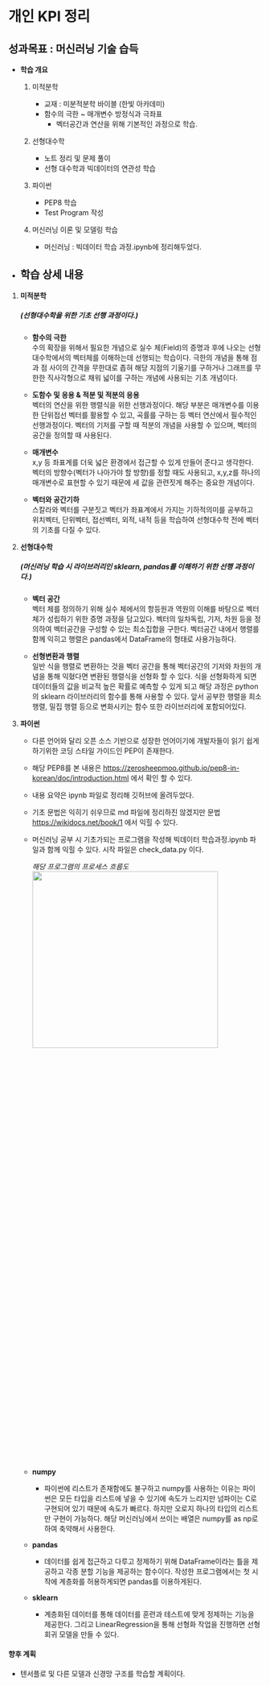 # 개인 KPI 정리

## **성과목표** : 머신러닝 기술 습득

- **학습 개요**

  1. 미적분학
     - 교재 : 미분적분학 바이블 (한빛 아카데미)
     - 함수의 극한 ~ 매개변수 방정식과 극좌표  
         - 벡터공간과 연산을 위해 기본적인 과정으로 학습.
         
  2. 선형대수학
     - 노트 정리 및 문제 풀이 
     - 선형 대수학과 빅데이터의 연관성 학습
      
  3. 파이썬
     - PEP8 학습
     - Test Program 작성
      
  4. 머신러닝 이론 및 모델링 학습
     - 머신러닝 : 빅데이터 학습 과정.ipynb에 정리해두었다. 

- ## **학습 상세 내용**  

1. **미적분학**  
   ##### (선형대수학을 위한 기초 선행 과정이다.)

   - **함수의 극한**  
       수의 확장을 위해서 필요한 개념으로 실수 체(Field)의 증명과 후에 나오는 선형대수학에서의 벡터체를 이해하는데 선행되는 학습이다. 극한의 개념을 통해 점과 점 사이의 간격을 무한대로 좁혀 해당 지점의 기울기를 구하거나 그래프를 무한한 직사각형으로 채워 넓이를 구하는 개념에 사용되는 기초 개념이다.
       
   - **도함수 및 응용  & 적분 및 적분의 응용**  
       벡터의 연산을 위한 행렬식을 위한 선행과정이다. 해당 부분은 매개변수를 이용한 단위접선 벡터를 활용할 수 있고, 곡률를 구하는 등 벡터 연산에서 필수적인 선행과정이다. 벡터의 기저를 구할 때 적분의 개념을 사용할 수 있으며, 벡터의 공간을 정의할 때 사용된다.

   - **매개변수**  
       x,y 등 좌표계를 더욱 넓은 환경에서 접근할 수 있게 만들어 준다고 생각한다. 벡터의 방향수(벡터가 나아가야 할 방향)를 정할 때도 사용되고, x,y,z를 하나의 매개변수로 표현할 수 있기 때문에 세 값을 관련짓게 해주는 중요한 개념이다. 

   - **벡터와 공간기하**  
       스칼라와 벡터를 구분짓고 벡터가 좌표계에서 가지는 기하적의미를 공부하고 위치벡터, 단위벡터, 접선벡터, 외적, 내적 등을 학습하여 선형대수학 전에 벡터의 기초를 다질 수 있다.
    
2. **선형대수학**  
    ##### (머신러닝 학습 시 라이브러리인 sklearn, pandas를 이해하기 위한 선행 과정이다.)

   - **벡터 공간**  
       벡터 체를 정의하기 위해 실수 체에서의 항등원과 역원의 이해를 바탕으로 벡터체가 성립하기 위한 증명 과정을 담고있다. 벡터의 일차독립, 기저, 차원 등을 정의하여 벡터공간을 구성할 수 있는 최소집합을 구한다. 벡터공간 내에서 행렬를 함께 익히고 행렬은 pandas에서 DataFrame의 형태로 사용가능하다.
        
   - **선형변환과 행렬**  
        일반 식을 행렬로 변환하는 것을 벡터 공간을 통해 벡터공간의 기저와 차원의 개념을 통해 익혔다면 변환된 행렬식을 선형화 할 수 있다. 식을 선형화하게 되면 데이터들의 값을 비교적 높은 확률로 예측할 수 있게 되고 해당 과정은 python의 sklearn 라이브러리의 함수를 통해 사용할 수 있다. 앞서 공부한 행렬을 희소 행렬, 밀집 행렬 등으로 변화시키는 함수 또한 라이브러리에 포함되어있다.

3.  **파이썬** 
    - 다른 언어와 달리 오픈 소스 기반으로 성장한 언어이기에 개발자들이 읽기 쉽게하기위한 코딩 스타일 가이드인 PEP이 존재한다. 
    - 해당 PEP8를 본 내용은 https://zerosheepmoo.github.io/pep8-in-korean/doc/introduction.html 에서 확인 할 수 있다. 
    - 내용 요약은 ipynb 파일로 정리해 깃허브에 올려두었다.
    - 기초 문법은 익히기 쉬우므로 md 파일에 정리하진 않겠지만 문법 https://wikidocs.net/book/1 에서 익힐 수 있다. 
    - 머신러닝 공부 시 기초가되는 프로그램을 작성해 빅데이터 학습과정.ipynb 파일과 함께 익힐 수 있다.  시작 파일은 check_data.py 이다. 
  
  
        *해당 프로그램의 프로세스 흐름도*
            <img
        src="../bigdata/example_1.png"
        width="90%"
        height="30%"/>
    - **numpy**
      - 파이썬에 리스트가 존재함에도 불구하고 numpy를 사용하는 이유는 파이썬은 모든 타입을 리스트에 넣을 수 있기에 속도가 느리지만 넘파이는 C로 구현되어 있기 때문에 속도가 빠르다. 하지만 오로지 하나의 타입의 리스트만 구현이 가능하다. 해당 머신러닝에서 쓰이는 배열은 numpy를 as np로 하여 축약해서 사용한다. 
    - **pandas**
      - 데이터를 쉽게 접근하고 다루고 정제하기 위해 DataFrame이라는 틀을 제공하고 각종 분할 기능을 제공하는 함수이다. 작성한 프로그램에서는 첫 시작에 계층화를 허용하게되면 pandas를 이용하게된다.
    - **sklearn**
      - 계층화된 데이터를 통해 데이터를 훈련과 테스트에 맞게 정제하는 기능을 제공한다. 그리고 LinearRegression을 통해 선형화 작업을 진행하면 선형 회귀 모델을 만들 수 있다.


#### **향후 계획**
- 텐서플로 및 다른 모델과 신경망 구조를 학습할 계획이다. 